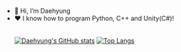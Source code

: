 - 👋 Hi, I’m Daehyung<br>
- ❤️ I know how to program Python, C++ and Unity(C#)!<br><br><br>
[![Daehyung's GitHub stats](https://github-readme-stats.vercel.app/api?username=dae-cmyk&count_private=true)](https://github.com/anuraghazra/github-readme-stats)
[![Top Langs](https://github-readme-stats.vercel.app/api/top-langs/?username=dae-cmyk&layout=compact)](https://github.com/anuraghazra/github-readme-stats)
<!---
dae-cmyk/dae-cmyk is a ✨ special ✨ repository because its `README.md` (this file) appears on your GitHub profile.
You can click the Preview link to take a look at your changes.
--->
